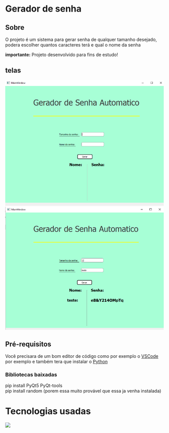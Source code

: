 # Gerador de senha

## Sobre
O projeto é um sistema para gerar senha de qualquer tamanho desejado, podera escolher quantos caracteres terá e qual o nome da senha <br>

**importante:** Projeto desenvolvido para fins de estudo!
## telas
<div>
<img src="https://github.com/Murilo-Nep0muceno/imgs/blob/master/tela1_gerador_senha.png" widht="700px"/> 
</div>
<div>
<img src="https://github.com/Murilo-Nep0muceno/imgs/blob/master/tela2_gerador_senha.png" widht="700px"/> 
</div>

## Pré-requisitos
Você precisara de um bom editor de código como por exemplo o <a href="https://code.visualstudio.com/download">VSCode</a> por exemplo e também tera que instalar o <a href="https://www.python.org/">Python </a> <br>

### Bibliotecas baixadas <br>
  pip install PyQt5 PyQt-tools <br>
  pip install random (porem essa muito provável que essa ja venha instalada)
  
  # Tecnologias usadas
  
   <img src="https://img.shields.io/badge/Python-14354C?style=for-the-badge&logo=python&logoColor=white" />
